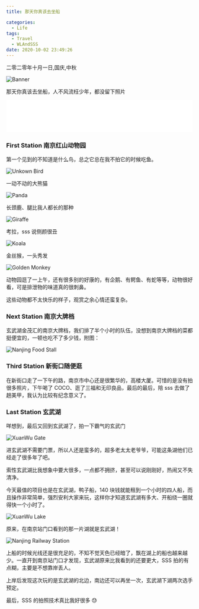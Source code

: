 ```yaml
---
title: 那天你真该去坐船

categories:
  - Life
tags:
  - Travel
  - WLAndSSS
date: 2020-10-02 23:49:26
---
```


二零二零年十月一日,国庆,中秋

![Banner](http://leiblog.wang/static/image/2020/10/IMG_1984.JPG)

那天你真该去坐船，人不风流枉少年，都没留下照片

<iframe frameborder="no" border="0" marginwidth="0" marginheight="0" width=100% height=86 src="//music.163.com/outchain/player?type=2&id=1383954630&auto=1&height=66"></iframe>

<!-- more -->

### First Station 南京红山动物园

第一个见到的不知道是什么鸟，总之它总在我不拍它的时候吃鱼。

![Unkown Bird](http://leiblog.wang/static/image/2020/10/IMG_3729.jpg)

一动不动的大熊猫

![Panda](http://leiblog.wang/static/image/2020/10/IMG_5193.jpg)

长颈鹿、腿比我人都长的那种

![Giraffe](http://leiblog.wang/static/image/2020/10/IMG_1980.JPG)

考拉，sss 说侧颜很丑

![Koala](http://leiblog.wang/static/image/2020/10/IMG_1982.JPG)

金丝猴，一头秀发

![Golden Monkey](http://leiblog.wang/static/image/2020/10/IMG_1985.JPG)

动物园逛了一上午，还有很多别的好康的，有企鹅、有鳄鱼、有蛇等等，动物很好看，可是排泄物的味道真的很刺鼻。

这些动物都不太快乐的样子，观赏之余心情还蛮复杂。

### Next Station 南京大牌档

玄武湖金茂汇的南京大牌档，我们排了半个小时的队伍，没想到南京大牌档的菜都挺便宜的，一顿也吃不了多少钱，附图：

![Nanjing Food Stall](http://leiblog.wang/static/image/2020/10/IMG_1975.JPG)

### Third Station 新街口随便逛

在新街口走了一下午的路，南京市中心还是很繁华的，高楼大厦。可惜的是没有拍很多照片，下午喝了 COCO、逛了三福和无印良品，最后的最后，陪 sss 去做了趟美甲，我认为比较有纪念意义了。

### Last Station 玄武湖

咩想到，最后又回到玄武湖了，拍一下霸气的玄武门

![XuanWu Gate](http://leiblog.wang/static/image/2020/10/IMG_1983.JPG)

进玄武湖不需要门票，所以人还是蛮多的，超多老太太老爷爷，可能这条湖他们已经走了很多年了吧。

索性玄武湖比我想象中要大很多，一点都不拥挤，甚至可以说刚刚好，热闹又不失清净。

今天最值的项目也是在玄武湖，鸭子船，140 块钱就能租到一个小时的四人船，而且操作非常简单，强烈安利大家来玩，这样你才知道玄武湖有多大、开船绕一圈就得快一个小时了。

![XuanWu Lake](http://leiblog.wang/static/image/2020/10/IMG_1976.JPG)

原来，在南京站门口看到的那一片湖就是玄武湖！

![Nanjing Railway Station](http://leiblog.wang/static/image/2020/10/IMG_1978.JPG)

上船的时候光线还是很充足的，不知不觉天色已经暗了，飘在湖上的船也越来越少。一直开到南京站门口才发现，玄武湖原来比我看到的还要更大，SSS 拍的有点糊，主要是不想靠岸丢人。

上岸后发现这次玩的是玄武湖的北边，南边还可以再坐一次，玄武湖下湖两次选手预定。

最后，SSS 的拍照技术真比我好很多 😓

